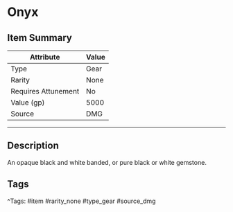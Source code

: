 # Onyx

## Item Summary

| Attribute            | Value                        |
|----------------------|------------------------------|
| Type                 | Gear |
| Rarity               | None             |
| Requires Attunement  | No                |
| Value (gp)           | 5000    |
| Source               | DMG |

---

## Description

An opaque black and white banded, or pure black or white gemstone.

## Tags

^Tags: #item #rarity_none #type_gear #source_dmg